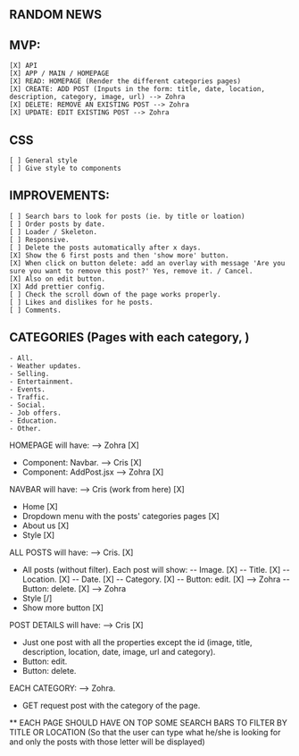 ## RANDOM NEWS

## MVP:

    [X] API
    [X] APP / MAIN / HOMEPAGE
    [X] READ: HOMEPAGE (Render the different categories pages)
    [X] CREATE: ADD POST (Inputs in the form: title, date, location, description, category, image, url) --> Zohra
    [X] DELETE: REMOVE AN EXISTING POST --> Zohra
    [X] UPDATE: EDIT EXISTING POST --> Zohra

## CSS

    [ ] General style
    [ ] Give style to components

## IMPROVEMENTS:

    [ ] Search bars to look for posts (ie. by title or loation)
    [ ] Order posts by date.
    [ ] Loader / Skeleton.
    [ ] Responsive.
    [ ] Delete the posts automatically after x days.
    [X] Show the 6 first posts and then 'show more' button.
    [X] When click on button delete: add an overlay with message 'Are you sure you want to remove this post?' Yes, remove it. / Cancel.
    [X] Also on edit button.
    [X] Add prettier config.
    [ ] Check the scroll down of the page works properly.
    [ ] Likes and dislikes for he posts.
    [ ] Comments.

## CATEGORIES (Pages with each category, )

    - All.
    - Weather updates.
    - Selling.
    - Entertainment.
    - Events.
    - Traffic.
    - Social.
    - Job offers.
    - Education.
    - Other.

HOMEPAGE will have: --> Zohra [X]

- Component: Navbar. --> Cris [X]
- Component: AddPost.jsx --> Zohra [X]

NAVBAR will have: --> Cris (work from here) [X]

- Home [X]
- Dropdown menu with the posts' categories pages [X]
- About us [X]
- Style [X]

ALL POSTS will have: --> Cris. [X]

- All posts (without filter). Each post will show:
  -- Image. [X]
  -- Title. [X]
  -- Location. [X]
  -- Date. [X]
  -- Category. [X]
  -- Button: edit. [X] --> Zohra
  -- Button: delete. [X] --> Zohra
- Style [/]
- Show more button [X]

POST DETAILS will have: --> Cris [X]

- Just one post with all the properties except the id (image, title, description, location, date, image, url and category).
- Button: edit.
- Button: delete.

EACH CATEGORY: --> Zohra.

- GET request post with the category of the page.

\*\* EACH PAGE SHOULD HAVE ON TOP SOME SEARCH BARS TO FILTER BY TITLE OR LOCATION (So that the user can type what he/she is looking for and only the posts with those letter will be displayed)
